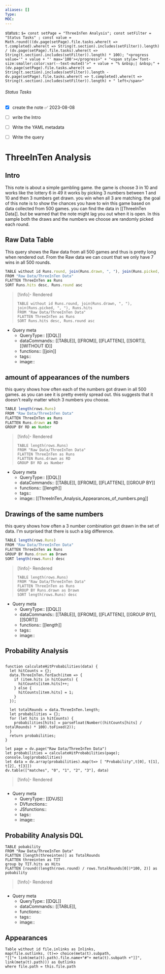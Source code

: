 ```yaml
---
aliases: []
Type: 
MOC:
---
```


status::  `$= const setPage = "ThreeInTen Analysis"; const setFilter = "Status Tasks" ; const value = Math.round(((dv.page(setPage).file.tasks.where(t => t.completed).where(t => String(t.section).includes(setFilter)).length) / (dv.page(setPage).file.tasks).where(t => String(t.section).includes(setFilter)).length) * 100); "<progress value='" + value + "' max='100'></progress>" + "<span style='font-size:smaller;color:var(--text-muted)'>" + value + "% &nbsp;| &nbsp;" + (dv.page(setPage).file.tasks.where(t => String(t.section).includes(setFilter)).length - dv.page(setPage).file.tasks.where(t => t.completed).where(t => String(t.section).includes(setFilter)).length) + " left</span>" `

###### Status Tasks
- [x] create the note ✅ 2023-08-08
- [ ] write the Intro
- [ ] Write the YAML metadata
- [ ] Write the query


# ThreeInTen Analysis

## Intro 

This note is about a simple gambling game. the game is choose 3 in 10 and works like the lottery 6 in 49
it works by picking 3 numbers between 1 and 10 and then 3 numbers get drawn. you win when all 3 are matching.
the goal of this note is to show the chances you have to win this game based on data collected from 500 games.
you can find the data in [[ThreeInTen Data]]. but be warned that the note might lag you out when it is open.
In this sample both the draws and the numbers we choose are randomly picked each round.


## Raw Data Table

This query shows the Raw data from all 500 games and thus is pretty long when rendered out.
From the Raw data we can count that we only have 7 wins in all 500 rounds.

```js 
TABLE without id Runs.round, join(Runs.drawn, ", "), join(Runs.picked, ", "), Runs.hits
FROM "Raw Data/ThreeInTen Data"
FLATTEN ThreeInTen as Runs
SORT Runs.hits desc, Runs.round asc
```

>[!info]- Rendered
>```dataview
>TABLE without id Runs.round, join(Runs.drawn, ", "), join(Runs.picked, ", "), Runs.hits
>FROM "Raw Data/ThreeInTen Data"
>FLATTEN ThreeInTen as Runs
>SORT Runs.hits desc, Runs.round asc
>```

- Query meta
    - QueryType:: [[DQL]]
    - dataCommands:: [[TABLE]], [[FROM]], [[FLATTEN]], [[SORT]], [[WITHOUT ID]]
    - functions:: [[join]]
    - tags:: 
    - image:: 

## amount of appearances of the numbers

this query shows how often each of the numbers got drawn in all 500 games.
as you can see it is pretty evenly spread out. this suggests that it doesn't really matter which 3 numbers you choose.

```js 
TABLE length(rows.Runs)
FROM "Raw Data/ThreeInTen Data"
FLATTEN ThreeInTen as Runs
FLATTEN Runs.drawn as RD
GROUP BY RD as Number
```

>[!info]- Rendered
>```dataview
>TABLE length(rows.Runs)
>FROM "Raw Data/ThreeInTen Data"
>FLATTEN ThreeInTen as Runs
>FLATTEN Runs.drawn as RD
>GROUP BY RD as Number
>```

- Query meta
    - QueryType:: [[DQL]]
    - dataCommands:: [[TABLE]], [[FROM]], [[FLATTEN]], [[GROUP BY]]
    - functions:: [[length]]
    - tags:: 
    - image:: [[ThreeInTen_Analysis_Appearances_of_numbers.png]]


## Drawings of the same numbers 

this query shows how often a 3 number combination got drawn in the set of data.
I'm surprised that there is such a big difference.

```js dataview
TABLE length(rows.Runs)
FROM "Raw Data/ThreeInTen Data"
FLATTEN ThreeInTen as Runs
GROUP BY Runs.drawn as Drawn
SORT length(rows.Runs) desc
```

>[!info]- Rendered
>```dataview
>TABLE length(rows.Runs)
>FROM "Raw Data/ThreeInTen Data"
>FLATTEN ThreeInTen as Runs
>GROUP BY Runs.drawn as Drawn
>SORT length(rows.Runs) desc
>```

- Query meta
    - QueryType:: [[DQL]]
    - dataCommands:: [[TABLE]], [[FROM]], [[FLATTEN]], [[GROUP BY]], [[SORT]]
    - functions:: [[length]]
    - tags:: 
    - image:: 

## Probability Analysis

```dataviewjs

function calculateHitProbabilities(data) {
  let hitCounts = {};
  data.ThreeInTen.forEach(item => {
    if (item.hits in hitCounts) {
      hitCounts[item.hits]++;
    } else {
      hitCounts[item.hits] = 1;
    }
  });
  
  let totalRounds = data.ThreeInTen.length;
  let probabilities = {};
  for (let hits in hitCounts) {
    probabilities[hits] = parseFloat(Number((hitCounts[hits] / totalRounds) * 100).toFixed(2));
  }
  return probabilities;
}

let page = dv.page("Raw Data/ThreeInTen Data")
let probabilities = calculateHitProbabilities(page);
console.log(probabilities)
let data = dv.array(probabilities).map(t=> [ "Probability",t[0], t[1], t[2], t[3]])
dv.table(["matches", "0", "1", "2", "3"], data)

```

>[!info]- Rendered
>```dataviewjs
>
>```


- Query meta
    - QueryType:: [[DVJS]]
    - DVfunctions:: 
    - JSfunctions:: 
    - tags:: 
    - image:: 

## Probability Analysis DQL

```dataview
TABLE pobability
FROM "Raw Data/ThreeInTen Data"
FLATTEN [length(threeinten)] as TotalRounds
FLATTEN threeinten as TIT
group by TIT.hits as Hits 
FLATTEN [round((length(rows.round) / rows.TotalRounds[0])*100, 2)] as pobability
```

>[!info]- Rendered
>```dataview
>
>```

- Query meta
    - QueryType:: [[DQL]]
    - dataCommands:: [[TABLE]],
    - functions:: 
    - tags:: 
    - image:: 




## Appearances

```dataview
Table without id file.inlinks as Inlinks, 
map(file.outlinks, (t)=> choice(meta(t).subpath, 
"[["+ link(meta(t).path).file.name+"#"+ meta(t).subpath +"]]", 
link(meta(t).path))) as Outlinks
where file.path = this.file.path
```









